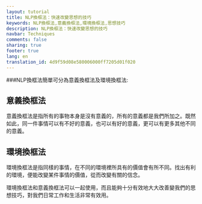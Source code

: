 ```yaml
---
layout: tutorial
title: NLP換框法：快速改變思想的技巧
keywords: NLP換框法,意義換框法,環境換框法,思想技巧
description: NLP換框法：快速改變思想的技巧
navbar: Techniques
comments: false
sharing: true
footer: true
lang: en
translation_id: 4d9f59d08e580006000ff7205d01f020
---
```


###NLP換框法簡單可分為意義換框法及環境換框法:

## 意義換框法

意義換框法是指所有的事物本身是沒有意義的，所有的意義都是我們所加之。既然如此，同一件事情可以有不好的意義，也可以有好的意義，更可以有更多其他不同的意義。

## 環境換框法

環境換框法是指同樣的事情，在不同的環境裡所具有的價值會有所不同。找出有利的環境，便能改變某件事情的價值，從而改變有關的信念。

環境換框法和意義換框法可以一起使用，而且能夠十分有效地大大改善變我們的思想技巧，對我們日常工作和生活非常有效用。
